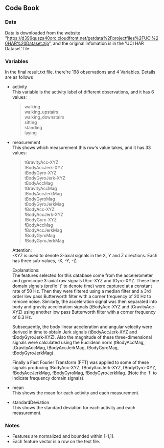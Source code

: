 ## Code Book
### Data
Data is downloaded from the website "https://d396qusza40orc.cloudfront.net/getdata%2Fprojectfiles%2FUCI%20HAR%20Dataset.zip", and the original infomation is in the 'UCI HAR Dataset' file
### Variables
In the final result.txt file, there're 198 observations and 4 Variables. Details are as follows  
* activity  
This variable is the activity label of different observations, and it has 6 values:  
  >walking  
  walking_upstairs  
  walking_downstairs  
  sitting  
  standing  
  laying  

* measurement  
This shows which measurement this row's value takes, and it has 33 values:  

  > tGravityAcc-XYZ  
  tBodyAccJerk-XYZ  
  tBodyGyro-XYZ  
  tBodyGyroJerk-XYZ  
  tBodyAccMag  
  tGravityAccMag  
  tBodyAccJerkMag  
  tBodyGyroMag  
  tBodyGyroJerkMag  
  fBodyAcc-XYZ  
  fBodyAccJerk-XYZ  
  fBodyGyro-XYZ  
  fBodyAccMag  
  fBodyAccJerkMag  
  fBodyGyroMag  
  fBodyGyroJerkMag  

  Attention:  
  -XYZ is used to denote 3-axial signals in the X, Y and Z directions. Each has three sub-values, -X, -Y, -Z.  

  Explanations:  
  The features selected for this database come from the accelerometer and gyroscope 3-axial raw signals tAcc-XYZ and tGyro-XYZ. These time domain signals (prefix 't' to denote time) were captured at a constant rate of 50 Hz. Then they were filtered using a median filter and a 3rd order low pass Butterworth filter with a corner frequency of 20 Hz to remove noise. Similarly, the acceleration signal was then separated into body and gravity acceleration signals (tBodyAcc-XYZ and tGravityAcc-XYZ) using another low pass Butterworth filter with a corner frequency of 0.3 Hz.  

  Subsequently, the body linear acceleration and angular velocity were derived in time to obtain Jerk signals (tBodyAccJerk-XYZ and tBodyGyroJerk-XYZ). Also the magnitude of these three-dimensional signals were calculated using the Euclidean norm (tBodyAccMag, tGravityAccMag, tBodyAccJerkMag, tBodyGyroMag, tBodyGyroJerkMag).

  Finally a Fast Fourier Transform (FFT) was applied to some of these signals producing fBodyAcc-XYZ, fBodyAccJerk-XYZ, fBodyGyro-XYZ, fBodyAccJerkMag, fBodyGyroMag, fBodyGyroJerkMag. (Note the 'f' to indicate frequency domain signals).

* mean  
This shows the mean for each activity and each measurement.  

* standardDeviation  
This shows the standard deviation for each activity and each measurement.

### Notes
  - Features are normalized and bounded within [-1,1].
  - Each feature vector is a row on the text file.
